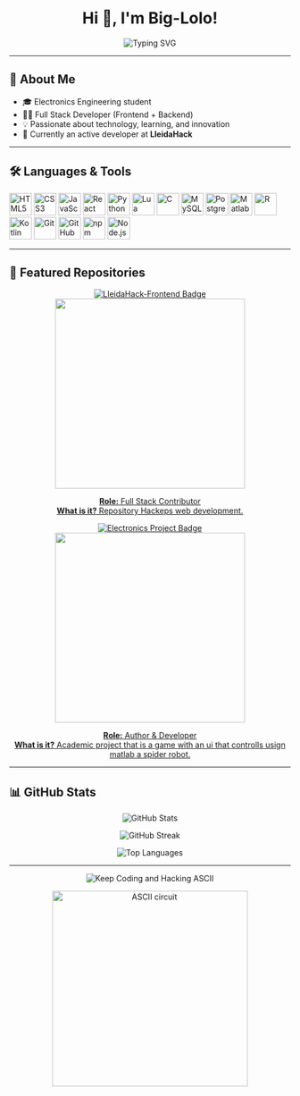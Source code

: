 <!-- GitHub Profile of Big-Lolo -->

<h1 align="center">Hi 👋, I'm Big-Lolo!</h1>
<p align="center">
  <img src="https://readme-typing-svg.demolab.com?font=Fira+Code&duration=2000&pause=1000&color=1E90FF&width=520&center=true&lines=Electronics+Engineering+Student;Full+Stack+Developer;Passionate+about+technology+and+innovation" alt="Typing SVG" />
</p>

---

## 🚀 About Me

- 🎓 Electronics Engineering student
- 👨‍💻 Full Stack Developer (Frontend + Backend)
- 💡 Passionate about technology, learning, and innovation
- 🌱 Currently an active developer at **LleidaHack**

---

## 🛠️ Languages & Tools

<p align="left">
  <!-- Frontend -->
  <img src="https://cdn.jsdelivr.net/gh/devicons/devicon/icons/html5/html5-original.svg" alt="HTML5" width="40" height="40"/>
  <img src="https://cdn.jsdelivr.net/gh/devicons/devicon/icons/css3/css3-original.svg" alt="CSS3" width="40" height="40"/>
  <img src="https://cdn.jsdelivr.net/gh/devicons/devicon/icons/javascript/javascript-original.svg" alt="JavaScript" width="40" height="40"/>
  <img src="https://cdn.jsdelivr.net/gh/devicons/devicon/icons/react/react-original.svg" alt="React" width="40" height="40"/>
  <!-- Backend -->
  <img src="https://cdn.jsdelivr.net/gh/devicons/devicon/icons/python/python-original.svg" alt="Python" width="40" height="40"/>
  <img src="https://cdn.jsdelivr.net/gh/devicons/devicon/icons/lua/lua-original.svg" alt="Lua" width="40" height="40"/>
  <img src="https://cdn.jsdelivr.net/gh/devicons/devicon/icons/c/c-original.svg" alt="C" width="40" height="40"/>
  <!-- Databases -->
  <img src="https://cdn.jsdelivr.net/gh/devicons/devicon/icons/mysql/mysql-original.svg" alt="MySQL" width="40" height="40"/>
  <img src="https://cdn.jsdelivr.net/gh/devicons/devicon/icons/postgresql/postgresql-original.svg" alt="PostgreSQL" width="40" height="40"/>
  <!-- Others -->
  <img src="https://cdn.jsdelivr.net/gh/devicons/devicon/icons/matlab/matlab-original.svg" alt="Matlab" width="40" height="40"/>
  <img src="https://cdn.jsdelivr.net/gh/devicons/devicon/icons/r/r-original.svg" alt="R" width="40" height="40"/>
  <img src="https://cdn.jsdelivr.net/gh/devicons/devicon/icons/kotlin/kotlin-original.svg" alt="Kotlin" width="40" height="40"/>
  <!-- Tools & Package Managers -->
  <img src="https://cdn.jsdelivr.net/gh/devicons/devicon/icons/git/git-original.svg" alt="Git" width="40" height="40"/>
  <img src="https://cdn.jsdelivr.net/gh/devicons/devicon/icons/github/github-original.svg" alt="GitHub" width="40" height="40"/>
  <img src="https://cdn.jsdelivr.net/gh/devicons/devicon/icons/npm/npm-original-wordmark.svg" alt="npm" width="40" height="40"/>
  <img src="https://cdn.jsdelivr.net/gh/devicons/devicon/icons/nodejs/nodejs-original.svg" alt="Node.js" width="40" height="40"/>
</p>

---

## 🌟 Featured Repositories

<div align="center">

<!-- Card 1 -->
<a href="https://github.com/LleidaHack/lleidahack-frontend" target="_blank">
  <img src="https://img.shields.io/badge/%F0%9F%94%A5%20LleidaHack-Frontend-blueviolet?style=for-the-badge" alt="LleidaHack-Frontend Badge"><br>
  <img src="https://github-readme-stats.vercel.app/api/pin/?username=LleidaHack&repo=lleidahack-frontend&theme=tokyonight&hide_border=true" width="340"/>
  <p><b>Role:</b> Full Stack Contributor<br>
  <b>What is it?</b> Repository Hackeps web development.</p>
</a>
<!-- Card 2 -->
<a href="https://github.com/Big-Lolo/Ark4de-I0" target="_blank">
  <img src="https://img.shields.io/badge/%F0%9F%94%8B%20Robotics%20Project-009688?style=for-the-badge" alt="Electronics Project Badge"><br>
  <img src="https://github-readme-stats.vercel.app/api/pin/?username=Big-Lolo&repo=robotic-project&theme=tokyonight&hide_border=true" width="340"/>
  <p><b>Role:</b> Author & Developer<br>
  <b>What is it?</b> Academic project that is a game with an ui that controlls usign matlab a spider robot.</p>
</a>

</div>

---

## 📊 GitHub Stats

<p align="center">
  <img src="https://github-readme-stats.vercel.app/api?username=Big-Lolo&show_icons=true&theme=tokyonight&hide_border=true" alt="GitHub Stats" />
</p>
<p align="center">
  <img src="https://github-readme-streak-stats.herokuapp.com/?user=Big-Lolo&theme=tokyonight&hide_border=true" alt="GitHub Streak" />
</p>
<p align="center">
  <img src="https://github-readme-stats.vercel.app/api/top-langs/?username=Big-Lolo&layout=compact&theme=tokyonight&hide_border=true" alt="Top Languages" />
</p>

---

<!-- Geeky/cool final section with ASCII art -->
<p align="center">
  <img src="https://readme-typing-svg.demolab.com?font=Fira+Mono&duration=2000&pause=800&color=00FFC0&center=true&vCenter=true&width=380&lines=%F0%9F%94%A5%20Keep+Coding+and+Hacking!%20%F0%9F%94%A5;01101001+01101110+01101110+01101111+01110110+01100001+01110100+01100101" alt="Keep Coding and Hacking ASCII" />
</p>
<p align="center">
  <img src="assets/circuit-ascii-dark.svg" width="350" alt="ASCII circuit" />
</p>
